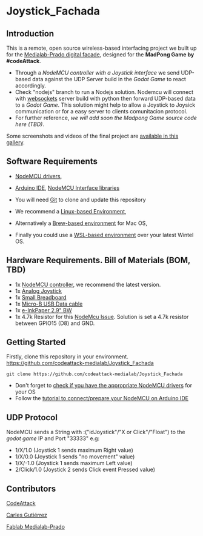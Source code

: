 # Joystick_Fachada
## Introduction

This is a remote, open source wireless-based interfacing project we built up for the [Medialab-Prado digital facade](https://www.medialab-prado.es/noticias/fachada-digital-informacion-tecnica-0), designed for the **MadPong Game by #codeAttack**. 

- Through a *NodeMCU controller with a Joystick interface* we send UDP-based data against the UDP Server build in the *Godot Game* to react accordingly. 
- Check "nodejs" branch to run a Nodejs solution. Nodemcu will connect with [websockets](https://socket.io/docs/) server build with python then forward UDP-based data to a *Godot Game*. This solution might help to allow a Joystick to Joysick communication or for a easy server to clients comunitacion protocol. 
- For further reference, *we will add soon the Madpong Game source code here (TBD)*.

Some screenshots and videos of the final project are [available in this gallery](https://www.flickr.com/photos/carlesgutierrez/sets/72157711220061241/).

## Software Requirements

- [NodeMCU drivers](https://github.com/nodemcu/nodemcu-devkit/tree/master/Drivers), 
- [Arduino IDE](https://www.arduino.cc/en/Main/Software), [NodeMCU Interface libraries](http://arduino.esp8266.com/stable/package_esp8266com_index.json)

- You will need [Git](https://git-scm.com/) to clone and update this repository
- We recommend a [Linux-based Environment](https://www.debian.org/),
- Alternatively a [Brew-based environment](https://brew.sh/) for Mac OS, 
- Finally you could use a [WSL-based environment](https://docs.microsoft.com/en-us/windows/wsl/install-win10) over your latest Wintel OS.

## Hardware Requirements. Bill of Materials (BOM, TBD)

- 1x [NodeMCU controller](https://www.nodemcu.com/index_en.html#fr_54747661d775ef1a3600009e), we recommend the latest version.
- 1x [Analog Joystick](https://exploreembedded.com/wiki/Analog_JoyStick_with_Arduino)
- 1x [Small Breadboard](https://en.wikipedia.org/wiki/Breadboard)
- 1x [Micro-B USB Data cable](https://en.wikipedia.org/wiki/USB_hardware#Micro_connectors)
- 1x [e-InkPaper 2.9" BW](https://tienda.bricogeek.com/pantallas-e-paper-tinta-electronica/1021-pantalla-e-paper-spi-29-296x128-monocromo.html?search_query=e-paper++2.9&results=6)
- 1x 4.7k Resistor for this [NodeMcu Issue](https://github.com/esp8266/Arduino/issues/2466). Solution is set a 4.7k resistor between GPIO15 (D8) and GND.


## Getting Started

Firstly, clone this repository in your environment. https://github.com/codeattack-medialab/Joystick_Fachada

```git clone https://github.com/codeattack-medialab/Joystick_Fachada```

- Don't forget to [check if you have the appropriate NodeMCU drivers](https://github.com/nodemcu/nodemcu-devkit/tree/master/Drivers) for your OS
- Follow the [tutorial to connect/prepare your NodeMCU on Arduino IDE](https://www.instructables.com/id/Quick-Start-to-Nodemcu-ESP8266-on-Arduino-IDE/)

## UDP Protocol

NodeMCU sends a String with :("idJoystick"/"X or Click"/"Float") to the *godot game* IP and Port "33333"
e.g: 
- 1/X/1.0      (Joystick 1 sends maximum Right value)
- 1/X/0.0      (Joystick 1 sends "no movement" value)
- 1/X/-1.0     (Joystick 1 sends maximum Left value)
- 2/Click/1.0  (Joystick 2 sends Click event Pressed value)

## Contributors
[CodeAttack](https://www.medialab-prado.es/actividades/code-attack)

[Carles Gutiérrez](http://carlesgutierrez.github.io/)

[Fablab Medialab-Prado](https://www.medialab-prado.es/programas/fablab-laboratorio-de-fabricacion-digital)
